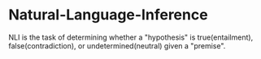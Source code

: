 # Natural-Language-Inference
NLI is the task of determining whether a "hypothesis" is true(entailment), false(contradiction), or undetermined(neutral) given a "premise".
